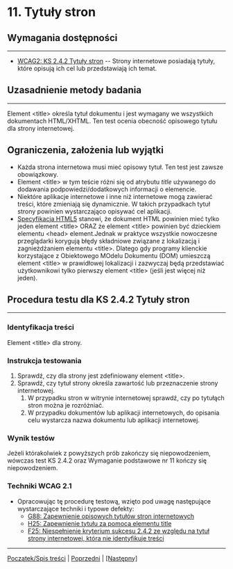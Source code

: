# 11. Tytuły stron

## Wymagania dostępności
--------------------------
-   [WCAG2: KS 2.4.2 Tytuły stron](http://www.w3.org/TR/UNDERSTANDING-WCAG20/navigation-mechanisms-title.html) -- Strony internetowe posiadają tytuły, które opisują ich cel lub przedstawiają ich temat.

## Uzasadnienie metody badania
------------------------------
Element &lt;title&gt; określa tytuł dokumentu i jest wymagany we wszystkich dokumentach HTML/XHTML. Ten test ocenia obecność opisowego tytułu dla strony internetowej.

## Ograniczenia, założenia lub wyjątki
-   Każda strona internetowa musi mieć opisowy tytuł. Ten test jest zawsze obowiązkowy.
-   Element &lt;title&gt; w tym teście różni się od atrybutu *title* używanego do dodawania podpowiedzi/dodatkowych informacji o elemencie.
-   Niektóre aplikacje internetowe i inne niż internetowe mogą zawierać treści, które zmieniają się dynamicznie. W takich przypadkach tytuł strony powinien wystarczająco opisywać cel aplikacji.
-   [Specyfikacja HTML5](https://www.w3.org/TR/html50/document-metadata.html#the-title-element) stanowi, że dokument HTML powinien mieć tylko jeden element &lt;title&gt; ORAZ że element &lt;title&gt; powinien być dzieckiem elementu &lt;head&gt; element.Jednak w praktyce wszystkie nowoczesne przeglądarki korygują błędy składniowe związane z lokalizacją i zagnieżdżaniem elementu &lt;title&gt;.  Dlatego gdy programy klienckie korzystające z Obiektowego MOdelu Dokumentu (DOM)  umieszczą element &lt;title&gt; w prawidłowej lokalizacji i zazwyczaj będą przedstawiać użytkownikowi tylko pierwszy element &lt;title&gt; (jeśli jest więcej niż jeden).

## Procedura testu dla KS 2.4.2 Tytuły stron
---------------------------------------
### Identyfikacja treści
Element &lt;title&gt; dla strony.

### Instrukcja testowania

1.  Sprawdź, czy dla strony jest zdefiniowany element &lt;title&gt;.
2.  Sprawdź, czy tytuł strony określa zawartość lub przeznaczenie strony internetowej.
    1.  W przypadku stron w witrynie internetowej sprawdź, czy po tytułąch stron można je rozróżniać.
    2.  W przypadku dokumentów lub aplikacji internetowych, do opisania celu wystarcza nazwa dokumentu lub aplikacji internetowej.

### Wynik testów
Jeżeli którakolwiek z powyższych prób zakończy się niepowodzeniem, wówczas test KS 2.4.2 oraz Wymaganie podstawowe nr 11 kończy się niepowodzeniem.

### Techniki WCAG 2.1
-   Opracowując tę procedurę testową, wzięto pod uwagę następujące wystarczające techniki i typowe defekty:
    -   [G88: Zapewnienie opisowych tytułów stron internetowych](https://www.w3.org/TR/WCAG20-TECHS/G88.html)
    -   [H25: Zapewnienie tytułu za pomocą elementu title](https://www.w3.org/TR/WCAG20-TECHS/H25.html)
    -   [F25: Niespełnienie kryterium sukcesu 2.4.2 ze względu na tytuł strony internetowej, która nie identyfikuje treści](https://www.w3.org/TR/WCAG20-TECHS/F25.html)

----------------------------------------
[Początek/Spis treści](index.md) | [Poprzedni](10_Formularze.md) | [[Następny]](12_TabeleDanych.md)
